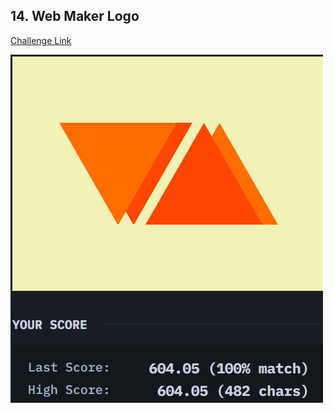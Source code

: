 ## 14. Web Maker Logo  
[Challenge Link](https://cssbattle.dev/play/14)  

![Question](../images/14.png)